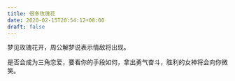 ```yaml
---
title: 很多玫瑰花
date: 2020-02-15T20:54:12+08:00
draft: false
---
```


梦见玫瑰花开，周公解梦说表示情敌将出现。

是否会成为三角恋爱，要看你的手段如何，拿出勇气奋斗，胜利的女神将会向你微笑。

